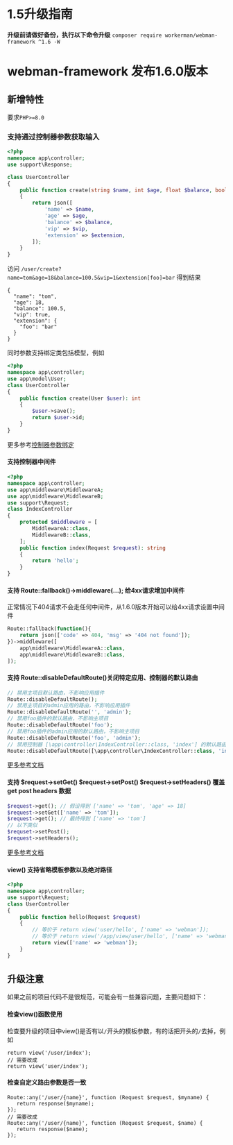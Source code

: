 # 1.5升级指南

**升级前请做好备份，执行以下命令升级**
`composer require workerman/webman-framework ^1.6 -W`

# webman-framework 发布1.6.0版本
## 新增特性

要求`PHP>=8.0`

### 支持通过控制器参数获取输入
```php
<?php
namespace app\controller;
use support\Response;

class UserController
{
    public function create(string $name, int $age, float $balance, bool $vip, array $extension): Response
    {
        return json([
            'name' => $name,
            'age' => $age,
            'balance' => $balance,
            'vip' => $vip,
            'extension' => $extension,
        ]);
    }
}
```
访问 `/user/create?name=tom&age=18&balance=100.5&vip=1&extension[foo]=bar` 得到结果
```
{
  "name": "tom",
  "age": 18,
  "balance": 100.5,
  "vip": true,
  "extension": {
    "foo": "bar"
  }
}
```

同时参数支持绑定类包括模型，例如
```php
<?php
namespace app\controller;
use app\model\User;
class UserController
{
    public function create(User $user): int
    {
        $user->save();
        return $user->id;
    }
}
```

更多参考[控制器参数绑定](https://www.workerman.net/doc/webman/controller.html#%E6%8E%A7%E5%88%B6%E5%99%A8%E5%8F%82%E6%95%B0%E7%BB%91%E5%AE%9A)

#### 支持控制器中间件
```php
<?php
namespace app\controller;
use app\middleware\MiddlewareA;
use app\middleware\MiddlewareB;
use support\Request;
class IndexController
{
    protected $middleware = [
        MiddlewareA::class,
        MiddlewareB::class,
    ];
    public function index(Request $request): string
    {
        return 'hello';
    }
}
```

#### 支持 Route::fallback()->middleware(...); 给4xx请求增加中间件
正常情况下404请求不会走任何中间件，从1.6.0版本开始可以给4xx请求设置中间件
```php
Route::fallback(function(){
    return json(['code' => 404, 'msg' => '404 not found']);
})->middleware([
    app\middleware\MiddlewareA::class,
    app\middleware\MiddlewareB::class,
]);
```

#### 支持 Route::disableDefaultRoute()关闭特定应用、控制器的默认路由
```php
// 禁用主项目默认路由，不影响应用插件
Route::disableDefaultRoute();
// 禁用主项目的admin应用的路由，不影响应用插件
Route::disableDefaultRoute('', 'admin');
// 禁用foo插件的默认路由，不影响主项目
Route::disableDefaultRoute('foo');
// 禁用foo插件的admin应用的默认路由，不影响主项目
Route::disableDefaultRoute('foo', 'admin');
// 禁用控制器 [\app\controller\IndexController::class, 'index'] 的默认路由
Route::disableDefaultRoute([\app\controller\IndexController::class, 'index']);
```

[更多参考文档](https://www.workerman.net/doc/webman/route.html#%E7%A6%81%E7%94%A8%E9%BB%98%E8%AE%A4%E8%B7%AF%E7%94%B1)

#### 支持 $request->setGet() $request->setPost() $request->setHeaders() 覆盖get post headers 数据
```php
$request->get(); // 假设得到 ['name' => 'tom', 'age' => 18]
$request->setGet(['name' => 'tom']);
$request->get(); // 最终得到 ['name' => 'tom']
// 以下类似
$requset->setPost();
$request->setHeaders();
```

[更多参考文档](https://www.workerman.net/doc/webman/request.html#%E9%87%8D%E5%86%99%E5%8F%82%E6%95%B0)

#### view() 支持省略模板参数以及绝对路径
```php
<?php
namespace app\controller;
use support\Request;
class UserController
{
    public function hello(Request $request)
    {
        // 等价于 return view('user/hello', ['name' => 'webman']);
        // 等价于 return view('/app/view/user/hello', ['name' => 'webman']);
        return view(['name' => 'webman']);
    }
}
```

## 升级注意

如果之前的项目代码不是很规范，可能会有一些兼容问题，主要问题如下：

####  检查view()函数使用
检查要升级的项目中view()是否有以`/`开头的模板参数，有的话把开头的`/`去掉，例如
```
return view('/user/index');
// 需要改成
return view('user/index');
```
#### 检查自定义路由参数是否一致
```
Route::any('/user/{name}', function (Request $request, $myname) {
   return response($myname);
});
// 需要改成
Route::any('/user/{name}', function (Request $request, $name) {
   return response($name);
});
```

